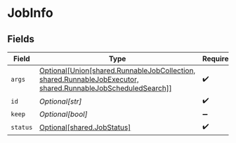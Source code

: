 # JobInfo


## Fields

| Field                                                                                                                                                  | Type                                                                                                                                                   | Required                                                                                                                                               | Description                                                                                                                                            |
| ------------------------------------------------------------------------------------------------------------------------------------------------------ | ------------------------------------------------------------------------------------------------------------------------------------------------------ | ------------------------------------------------------------------------------------------------------------------------------------------------------ | ------------------------------------------------------------------------------------------------------------------------------------------------------ |
| `args`                                                                                                                                                 | [Optional[Union[shared.RunnableJobCollection, shared.RunnableJobExecutor, shared.RunnableJobScheduledSearch]]](undefined/models/shared/runnablejob.md) | :heavy_check_mark:                                                                                                                                     | N/A                                                                                                                                                    |
| `id`                                                                                                                                                   | *Optional[str]*                                                                                                                                        | :heavy_check_mark:                                                                                                                                     | N/A                                                                                                                                                    |
| `keep`                                                                                                                                                 | *Optional[bool]*                                                                                                                                       | :heavy_minus_sign:                                                                                                                                     | N/A                                                                                                                                                    |
| `status`                                                                                                                                               | [Optional[shared.JobStatus]](undefined/models/shared/jobstatus.md)                                                                                     | :heavy_check_mark:                                                                                                                                     | N/A                                                                                                                                                    |